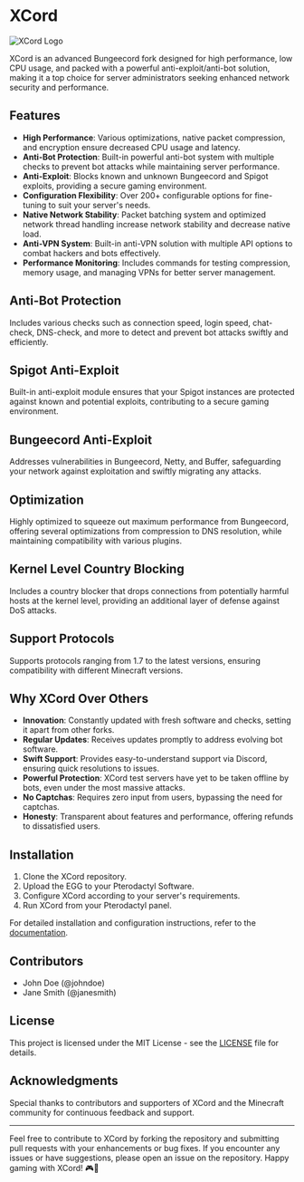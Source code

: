 # XCord

![XCord Logo](https://i.ibb.co/8zMSvCL/download.png)

XCord is an advanced Bungeecord fork designed for high performance, low CPU usage, and packed with a powerful anti-exploit/anti-bot solution, making it a top choice for server administrators seeking enhanced network security and performance.

## Features

- **High Performance**: Various optimizations, native packet compression, and encryption ensure decreased CPU usage and latency.
- **Anti-Bot Protection**: Built-in powerful anti-bot system with multiple checks to prevent bot attacks while maintaining server performance.
- **Anti-Exploit**: Blocks known and unknown Bungeecord and Spigot exploits, providing a secure gaming environment.
- **Configuration Flexibility**: Over 200+ configurable options for fine-tuning to suit your server's needs.
- **Native Network Stability**: Packet batching system and optimized network thread handling increase network stability and decrease native load.
- **Anti-VPN System**: Built-in anti-VPN solution with multiple API options to combat hackers and bots effectively.
- **Performance Monitoring**: Includes commands for testing compression, memory usage, and managing VPNs for better server management.

## Anti-Bot Protection

Includes various checks such as connection speed, login speed, chat-check, DNS-check, and more to detect and prevent bot attacks swiftly and efficiently.

## Spigot Anti-Exploit

Built-in anti-exploit module ensures that your Spigot instances are protected against known and potential exploits, contributing to a secure gaming environment.

## Bungeecord Anti-Exploit

Addresses vulnerabilities in Bungeecord, Netty, and Buffer, safeguarding your network against exploitation and swiftly migrating any attacks.

## Optimization

Highly optimized to squeeze out maximum performance from Bungeecord, offering several optimizations from compression to DNS resolution, while maintaining compatibility with various plugins.

## Kernel Level Country Blocking

Includes a country blocker that drops connections from potentially harmful hosts at the kernel level, providing an additional layer of defense against DoS attacks.

## Support Protocols

Supports protocols ranging from 1.7 to the latest versions, ensuring compatibility with different Minecraft versions.

## Why XCord Over Others

- **Innovation**: Constantly updated with fresh software and checks, setting it apart from other forks.
- **Regular Updates**: Receives updates promptly to address evolving bot software.
- **Swift Support**: Provides easy-to-understand support via Discord, ensuring quick resolutions to issues.
- **Powerful Protection**: XCord test servers have yet to be taken offline by bots, even under the most massive attacks.
- **No Captchas**: Requires zero input from users, bypassing the need for captchas.
- **Honesty**: Transparent about features and performance, offering refunds to dissatisfied users.

## Installation

1. Clone the XCord repository.
2. Upload the EGG to your Pterodactyl Software.
3. Configure XCord according to your server's requirements.
4. Run XCord from your Pterodactyl panel.

For detailed installation and configuration instructions, refer to the [documentation](https://example.com/xcord/documentation).

## Contributors

- John Doe (@johndoe)
- Jane Smith (@janesmith)

## License

This project is licensed under the MIT License - see the [LICENSE](LICENSE) file for details.

## Acknowledgments

Special thanks to contributors and supporters of XCord and the Minecraft community for continuous feedback and support.

---

Feel free to contribute to XCord by forking the repository and submitting pull requests with your enhancements or bug fixes. If you encounter any issues or have suggestions, please open an issue on the repository. Happy gaming with XCord! 🎮🚀
